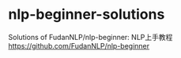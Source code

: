 # nlp-beginner-solutions
Solutions of FudanNLP/nlp-beginner: NLP上手教程 https://github.com/FudanNLP/nlp-beginner

